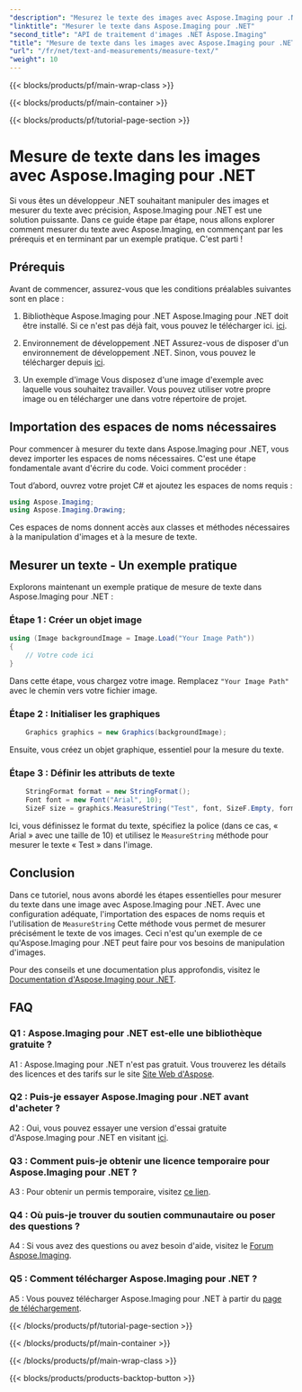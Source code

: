 ```yaml
---
"description": "Mesurez le texte des images avec Aspose.Imaging pour .NET. Une puissante bibliothèque .NET. Mesure précise et efficace du texte."
"linktitle": "Mesurer le texte dans Aspose.Imaging pour .NET"
"second_title": "API de traitement d'images .NET Aspose.Imaging"
"title": "Mesure de texte dans les images avec Aspose.Imaging pour .NET"
"url": "/fr/net/text-and-measurements/measure-text/"
"weight": 10
---
```


{{< blocks/products/pf/main-wrap-class >}}

{{< blocks/products/pf/main-container >}}

{{< blocks/products/pf/tutorial-page-section >}}

# Mesure de texte dans les images avec Aspose.Imaging pour .NET

Si vous êtes un développeur .NET souhaitant manipuler des images et mesurer du texte avec précision, Aspose.Imaging pour .NET est une solution puissante. Dans ce guide étape par étape, nous allons explorer comment mesurer du texte avec Aspose.Imaging, en commençant par les prérequis et en terminant par un exemple pratique. C'est parti !

## Prérequis

Avant de commencer, assurez-vous que les conditions préalables suivantes sont en place :

1. Bibliothèque Aspose.Imaging pour .NET
Aspose.Imaging pour .NET doit être installé. Si ce n'est pas déjà fait, vous pouvez le télécharger ici. [ici](https://releases.aspose.com/imaging/net/).

2. Environnement de développement .NET
Assurez-vous de disposer d'un environnement de développement .NET. Sinon, vous pouvez le télécharger depuis [ici](https://dotnet.microsoft.com/download).

3. Un exemple d'image
Vous disposez d'une image d'exemple avec laquelle vous souhaitez travailler. Vous pouvez utiliser votre propre image ou en télécharger une dans votre répertoire de projet.

## Importation des espaces de noms nécessaires

Pour commencer à mesurer du texte dans Aspose.Imaging pour .NET, vous devez importer les espaces de noms nécessaires. C'est une étape fondamentale avant d'écrire du code. Voici comment procéder :

Tout d’abord, ouvrez votre projet C# et ajoutez les espaces de noms requis :

```csharp
using Aspose.Imaging;
using Aspose.Imaging.Drawing;
```

Ces espaces de noms donnent accès aux classes et méthodes nécessaires à la manipulation d'images et à la mesure de texte.

## Mesurer un texte - Un exemple pratique

Explorons maintenant un exemple pratique de mesure de texte dans Aspose.Imaging pour .NET :

### Étape 1 : Créer un objet image

```csharp
using (Image backgroundImage = Image.Load("Your Image Path"))
{
    // Votre code ici
}
```

Dans cette étape, vous chargez votre image. Remplacez `"Your Image Path"` avec le chemin vers votre fichier image.

### Étape 2 : Initialiser les graphiques

```csharp
    Graphics graphics = new Graphics(backgroundImage);
```

Ensuite, vous créez un objet graphique, essentiel pour la mesure du texte.

### Étape 3 : Définir les attributs de texte

```csharp
    StringFormat format = new StringFormat();
    Font font = new Font("Arial", 10);
    SizeF size = graphics.MeasureString("Test", font, SizeF.Empty, format);
```

Ici, vous définissez le format du texte, spécifiez la police (dans ce cas, « Arial » avec une taille de 10) et utilisez le `MeasureString` méthode pour mesurer le texte « Test » dans l'image.

## Conclusion

Dans ce tutoriel, nous avons abordé les étapes essentielles pour mesurer du texte dans une image avec Aspose.Imaging pour .NET. Avec une configuration adéquate, l'importation des espaces de noms requis et l'utilisation de `MeasureString` Cette méthode vous permet de mesurer précisément le texte de vos images. Ceci n'est qu'un exemple de ce qu'Aspose.Imaging pour .NET peut faire pour vos besoins de manipulation d'images.

Pour des conseils et une documentation plus approfondis, visitez le [Documentation d'Aspose.Imaging pour .NET](https://reference.aspose.com/imaging/net/).

## FAQ

### Q1 : Aspose.Imaging pour .NET est-elle une bibliothèque gratuite ?

A1 : Aspose.Imaging pour .NET n'est pas gratuit. Vous trouverez les détails des licences et des tarifs sur le site [Site Web d'Aspose](https://purchase.aspose.com/buy).

### Q2 : Puis-je essayer Aspose.Imaging pour .NET avant d'acheter ?

A2 : Oui, vous pouvez essayer une version d'essai gratuite d'Aspose.Imaging pour .NET en visitant [ici](https://releases.aspose.com/). 

### Q3 : Comment puis-je obtenir une licence temporaire pour Aspose.Imaging pour .NET ?

A3 : Pour obtenir un permis temporaire, visitez [ce lien](https://purchase.aspose.com/temporary-license/).

### Q4 : Où puis-je trouver du soutien communautaire ou poser des questions ?

A4 : Si vous avez des questions ou avez besoin d'aide, visitez le [Forum Aspose.Imaging](https://forum.aspose.com/).

### Q5 : Comment télécharger Aspose.Imaging pour .NET ?

A5 : Vous pouvez télécharger Aspose.Imaging pour .NET à partir du [page de téléchargement](https://releases.aspose.com/imaging/net/).

{{< /blocks/products/pf/tutorial-page-section >}}

{{< /blocks/products/pf/main-container >}}

{{< /blocks/products/pf/main-wrap-class >}}

{{< blocks/products/products-backtop-button >}}